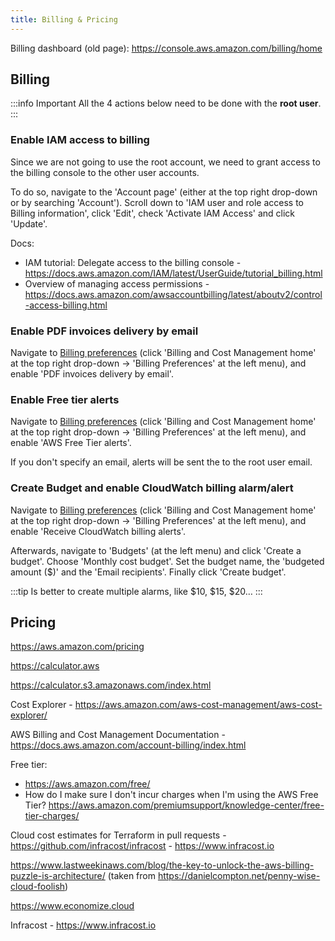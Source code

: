 ```yaml
---
title: Billing & Pricing
---
```


Billing dashboard (old page): https://console.aws.amazon.com/billing/home

## Billing

:::info Important
All the 4 actions below need to be done with the **root user**.
:::

### Enable IAM access to billing

Since we are not going to use the root account, we need to grant access to the billing console to the other user accounts.

To do so, navigate to the 'Account page' (either at the top right drop-down or by searching 'Account'). Scroll down to 'IAM user and role access to Billing information', click 'Edit', check 'Activate IAM Access' and click 'Update'.

Docs:

- IAM tutorial: Delegate access to the billing console - https://docs.aws.amazon.com/IAM/latest/UserGuide/tutorial_billing.html
- Overview of managing access permissions - https://docs.aws.amazon.com/awsaccountbilling/latest/aboutv2/control-access-billing.html

### Enable PDF invoices delivery by email

Navigate to [Billing preferences](https://console.aws.amazon.com/billing/home#/preferences) (click 'Billing and Cost Management home' at the top right drop-down → 'Billing Preferences' at the left menu), and enable 'PDF invoices delivery by email'.

### Enable Free tier alerts

Navigate to [Billing preferences](https://console.aws.amazon.com/billing/home#/preferences) (click 'Billing and Cost Management home' at the top right drop-down → 'Billing Preferences' at the left menu), and enable 'AWS Free Tier alerts'.

If you don't specify an email, alerts will be sent the to the root user email.

### Create Budget and enable CloudWatch billing alarm/alert

Navigate to [Billing preferences](https://console.aws.amazon.com/billing/home#/preferences) (click 'Billing and Cost Management home' at the top right drop-down → 'Billing Preferences' at the left menu), and enable 'Receive CloudWatch billing alerts'.

Afterwards, navigate to 'Budgets' (at the left menu) and click 'Create a budget'. Choose 'Monthly cost budget'. Set the budget name, the 'budgeted amount ($)' and the 'Email recipients'. Finally click 'Create budget'.

:::tip
Is better to create multiple alarms, like $10, $15, $20…
:::

## Pricing

https://aws.amazon.com/pricing

https://calculator.aws

https://calculator.s3.amazonaws.com/index.html

Cost Explorer - https://aws.amazon.com/aws-cost-management/aws-cost-explorer/

AWS Billing and Cost Management Documentation - https://docs.aws.amazon.com/account-billing/index.html

Free tier:

- https://aws.amazon.com/free/
- How do I make sure I don't incur charges when I'm using the AWS Free Tier? https://aws.amazon.com/premiumsupport/knowledge-center/free-tier-charges/

Cloud cost estimates for Terraform in pull requests - https://github.com/infracost/infracost - https://www.infracost.io

https://www.lastweekinaws.com/blog/the-key-to-unlock-the-aws-billing-puzzle-is-architecture/ (taken from https://danielcompton.net/penny-wise-cloud-foolish)

https://www.economize.cloud

Infracost - https://www.infracost.io
